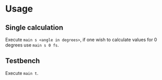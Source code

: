 # Usage

## Single calculation
Execute `main s <angle in degrees>`, if one wish to calculate values for 0 degrees use `main s 0 fs`.

## Testbench
Execute `main t`.